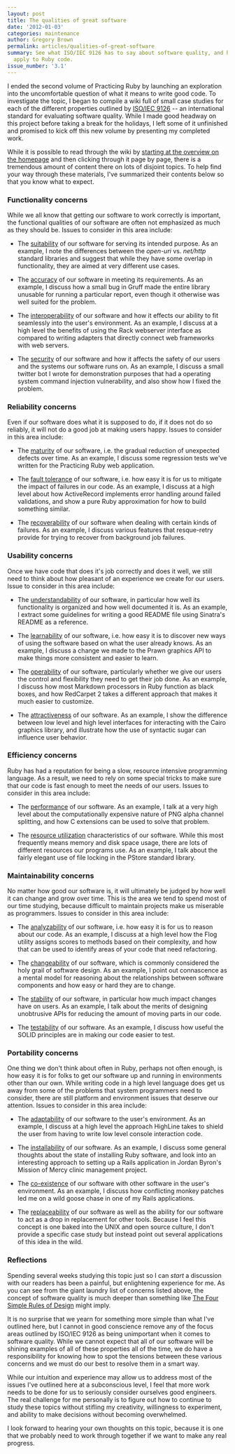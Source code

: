 ```yaml
---
layout: post
title: The qualities of great software
date: '2012-01-03'
categories: maintenance
author: Gregory Brown
permalink: articles/qualities-of-great-software
summary: See what ISO/IEC 9126 has to say about software quality, and how its metrics
  apply to Ruby code.
issue_number: '3.1'
---
```


I ended the second volume of Practicing Ruby by launching an exploration into the uncomfortable question of what it means to write good code. To investigate the topic, I began to compile a wiki full of small case studies for each of the different properties outlined by [ISO/IEC 9126](http://en.wikipedia.org/wiki/ISO/IEC_9126) -- an international standard for evaluating software quality. While I made good headway on this project before taking a break for the holidays, I left some of it unfinished and promised to kick off this new volume by presenting my completed work.

While it is possible to read through the wiki by [starting at the overview on the homepage](https://github.com/elm-city-craftworks/code_quality/wiki) and then clicking through it page by page, there is a tremendous amount of content there on lots of disjoint topics. To help find your way through these materials, I've summarized their contents below so that you know what to expect.

### Functionality concerns

While we all know that getting our software to work correctly is important, the functional qualities of our software are often not emphasized as much as they should be. Issues to consider in this area include:

* The [suitability](https://github.com/elm-city-craftworks/code_quality/wiki/Suitability) of our software for serving its intended purpose. As an example, I note the differences between the _open-uri_ vs. _net/http_ standard libraries and suggest that while they have some overlap in functionality, they are aimed at very different use cases.

* The [accuracy](https://github.com/elm-city-craftworks/code_quality/wiki/Accuracy) of our software in meeting its requirements. As an example, I discuss how a small bug in Gruff made the entire library unusable for running a particular report, even though it otherwise was well suited for the problem.

* The [interoperability](https://github.com/elm-city-craftworks/code_quality/wiki/Interoperability) of our software and how it effects our ability to fit seamlessly into the user's environment. As an example, I discuss at a high level the benefits of using the Rack webserver interface as compared to writing adapters that directly connect web frameworks with web servers.

* The [security](https://github.com/elm-city-craftworks/code_quality/wiki/Security) of our software and how it affects the safety of our users and the systems our software runs on. As an example, I discuss a small twitter bot I wrote for demonstration purposes that had a operating system command injection vulnerability, and also show how I fixed the problem.

### Reliability concerns

Even if our software does what it is supposed to do, if it does not do so reliably, it will not do a good job at making users happy. Issues to consider in this area include:

* The [maturity](https://github.com/elm-city-craftworks/code_quality/wiki/Maturity) of our software, i.e. the gradual reduction of unexpected defects over time. As an example, I discuss some regression tests we've written for the Practicing Ruby web application.

* The [fault tolerance](https://github.com/elm-city-craftworks/code_quality/wiki/Fault-Tolerance) of our software, i.e. how easy it is for us to mitigate the impact of failures in our code. As an example, I discuss at a high level about how ActiveRecord implements error handling around failed validations, and show a pure Ruby approximation for how to build something similar.

* The [recoverability](https://github.com/elm-city-craftworks/code_quality/wiki/Recoverability) of our software when dealing with certain kinds of failures. As an example, I discuss various features that resque-retry provide for trying to recover from background job failures.

### Usability concerns

Once we have code that does it's job correctly and does it well, we still need to think about how pleasant of an experience we create for our users. Issue to consider in this area include: 

* The [understandability](https://github.com/elm-city-craftworks/code_quality/wiki/Understandability) of our software, in particular how well its functionality is organized and how well documented it is. As an example, I extract some guidelines for writing a good README file using Sinatra's README as a reference.

* The [learnability](https://github.com/elm-city-craftworks/code_quality/wiki/Learnability) of our software, i.e. how easy it is to discover new ways of using the software based on what the user already knows. As an example, I discuss a change we made to the Prawn graphics API to make things more consistent and easier to learn.

* The [operability](https://github.com/elm-city-craftworks/code_quality/wiki/Operability) of our software, particularly whether we give our users the control and flexibility they need to get their job done. As an example, I discuss how most Markdown processors in Ruby function as black boxes, and how RedCarpet 2 takes a different approach that makes it much easier to customize.

* The [attractiveness](https://github.com/elm-city-craftworks/code_quality/wiki/Attractiveness) of our software. As an example, I show the difference between low level and high level interfaces for interacting with the Cairo graphics library, and illustrate how the use of syntactic sugar can influence user behavior.

### Efficiency concerns

Ruby has had a reputation for being a slow, resource intensive programming language. As a result, we need to rely on some special tricks to make sure that our code is fast enough to meet the needs of our users. Issues to consider in this area include:

* The [performance](https://github.com/elm-city-craftworks/code_quality/wiki/Performance) of our software. As an example, I talk at a very high level about the computationally expensive nature of PNG alpha channel splitting, and how C extensions can be used to solve that problem.

* The [resource utilization](https://github.com/elm-city-craftworks/code_quality/wiki/Resource-Utilization) characteristics of our software. While this most frequently means memory and disk space usage, there are lots of different resources our programs use. As an example, I talk about the fairly elegant use of file locking in the PStore standard library.

### Maintainability concerns

No matter how good our software is, it will ultimately be judged by how well it can change and grow over time. This is the area we tend to spend most of our time studying, because difficult to maintain projects make us miserable as programmers. Issues to consider in this area include:

* The [analyzability](https://github.com/elm-city-craftworks/code_quality/wiki/Analyzability) of our software, i.e. how easy it is for us to reason about our code. As an example, I discuss at a high level how the Flog utility assigns scores to methods based on their complexity, and how that can be used to identify areas of your code that need refactoring.

* The [changeability](https://github.com/elm-city-craftworks/code_quality/wiki/Changeability) of our software, which is commonly considered the holy grail of software design. As an example, I point out connascence as a mental model for reasoning about the relationships between software components and how easy or hard they are to change.

* The [stability](https://github.com/elm-city-craftworks/code_quality/wiki/Stability) of our software, in particular how much impact changes have on users. As an example, I talk about the merits of designing unobtrusive APIs for reducing the amount of moving parts in our code.

* The [testability](https://github.com/elm-city-craftworks/code_quality/wiki/Testability) of our software. As an example, I discuss how useful the SOLID principles are in making our code easier to test.

### Portability concerns

One thing we don't think about often in Ruby, perhaps not often enough, is how easy it is for folks to get our software up and running in environments other than our own. While writing code in a high level language does get us away from some of the problems that system programmers need to consider, there are still platform and environment issues that deserve our attention. Issues to consider in this area include:

* The [adaptability](https://github.com/elm-city-craftworks/code_quality/wiki/Adaptability) of our software to the user's environment. As an example, I discuss at a high level the approach HighLine takes to shield the user from having to write low level console interaction code.

* The [installability](https://github.com/elm-city-craftworks/code_quality/wiki/Installability) of our software. As an example, I discuss some general thoughts about the state of installing Ruby software, and look into an interesting approach to setting up a Rails application in Jordan Byron's Mission of Mercy clinic management project.

* The [co-existence](https://github.com/elm-city-craftworks/code_quality/wiki/Co-existence) of our software with other software in the user's environment. As an example, I discuss how conflicting monkey patches led me on a wild goose chase in one of my Rails applications.

* The [replaceability](https://github.com/elm-city-craftworks/code_quality/wiki/Replaceability) of our software as well as the ability for our software to act as a drop in replacement for other tools. Because I feel this concept is one baked into the UNIX and open source culture, I don't provide a specific case study but instead point out several applications of this idea in the wild.

### Reflections

Spending several weeks studying this topic just so I can *start* a discussion with our readers has been a painful, but enlightening experience for me. As you can see from the giant laundry list of concerns listed above, the concept of software quality is much deeper than something like [The Four Simple Rules of Design](http://www.c2.com/cgi/wiki?XpSimplicityRules) might imply. 

It is no surprise that we yearn for something more simple than what I've outlined here, but I cannot in good conscience remove any of the focus areas outlined by ISO/IEC 9126 as being unimportant when it comes to software quality. While we cannot expect that all of our software will be shining examples of all of these properties all of the time, we do have a responsibility for knowing how to spot the tensions between these various concerns and we must do our best to resolve them in a smart way.

While our intuition and experience may allow us to address most of the issues I've outlined here at a subconscious level, I feel that more work needs to be done for us to seriously consider ourselves good engineers. The real challenge for me personally is to figure out how to continue to study these topics without stifling my creativity, willingness to experiment, and ability to make decisions without becoming overwhelmed.

I look forward to hearing your own thoughts on this topic, because it is one that we probably need to work through together if we want to make any real progress.